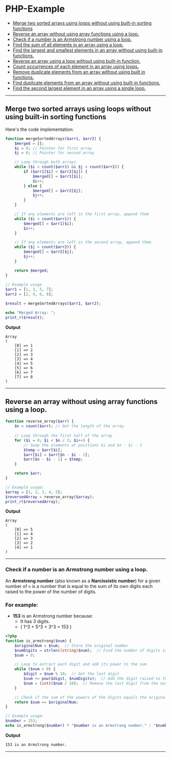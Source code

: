 # PHP-Example
- [Merge two sorted arrays using loops without using built-in sorting functions](#merge-two-sorted-arrays-using-loops-without-using-built-in-sorting-functions)
- [Reverse an array without using array functions using a loop.](Reverse-an-array-without-using-array-functions-using-a-loop.)
- [Check if a number is an Armstrong number using a loop.](Check-if-a-number-is-an-Armstrong-number-using-a-loop.)
- [Find the sum of all elements in an array using a loop.](Find-the-sum-of-all-elements-in-an-array-using-a-oop.)
- [Find the largest and smallest elements in an array without using built-in functions.](Find-the-largest-and-smallest-elements-in-an-array-without-using-built-in-functions.)
- [Reverse an array using a loop without using built-in function.](Reverse-an-array-using-a-loop-without-using-built-in-function.)
- [Count occurrences of each element in an array using loops.](Count-occurrences-of-each-element-in-an-array-using-loops.)
- [Remove duplicate elements from an array without using built in functions.](Remove-duplicate-elements-from-an-array-without-using-built-in-functions.)
- [Find duplicate elements from an array without using built-in functions.](Find-duplicate-elements-from-an-array-without-using-built-in-functions.)
- [Find the second largest element in an array using a single loop.](Find-the-second-largest-element-in-an-array-using-a-single-loop.)
   
---
## Merge two sorted arrays using loops without using built-in sorting functions
Here's the code implementation:
```php
function mergeSortedArrays($arr1, $arr2) {
    $merged = [];
    $i = 0; // Pointer for first array
    $j = 0; // Pointer for second array

    // Loop through both arrays
    while ($i < count($arr1) && $j < count($arr2)) {
        if ($arr1[$i] < $arr2[$j]) {
            $merged[] = $arr1[$i];
            $i++;
        } else {
            $merged[] = $arr2[$j];
            $j++;
        }
    }

    // If any elements are left in the first array, append them
    while ($i < count($arr1)) {
        $merged[] = $arr1[$i];
        $i++;
    }

    // If any elements are left in the second array, append them
    while ($j < count($arr2)) {
        $merged[] = $arr2[$j];
        $j++;
    }

    return $merged;
}
   
// Example usage
$arr1 = [1, 3, 5, 7];
$arr2 = [2, 4, 6, 8];

$result = mergeSortedArrays($arr1, $arr2);

echo "Merged Array: ";
print_r($result);
```
**Output**
```
Array
(
    [0] => 1
    [1] => 2
    [2] => 3
    [3] => 4
    [4] => 5
    [5] => 6
    [6] => 7
    [7] => 8
)
````
----

## Reverse an array without using array functions using a loop.

```php
function reverse_array($arr) {
    $n = count($arr); // Get the length of the array
    
    // Loop through the first half of the array
    for ($i = 0; $i < $n / 2; $i++) {
        // Swap the elements at positions $i and $n - $i - 1
        $temp = $arr[$i];
        $arr[$i] = $arr[$n - $i - 1];
        $arr[$n - $i - 1] = $temp;
    }

    return $arr;
}

// Example usage:
$array = [1, 2, 3, 4, 5];
$reversedArray = reverse_array($array);
print_r($reversedArray);
```
**Output**
```
Array
(
    [0] => 5
    [1] => 4
    [2] => 3
    [3] => 2
    [4] => 1
)
````
----
### Check if a number is an Armstrong number using a loop.
An **Armstrong number** (also known as a **Narcissistic number**) for a given number of `n` is a number that is equal to the sum of its own digits each raised to the power of the number of digits.

### For example:
- **153** is an Armstrong number because:
  - It has 3 digits.
  - \( 1^3 + 5^3 + 3^3 = 153 \)

```php
<?php
function is_armstrong($num) {
    $originalNum = $num;  // Store the original number
    $numDigits = strlen((string)$num);  // Find the number of digits in the number
    $sum = 0;

    // Loop to extract each digit and add its power to the sum
    while ($num > 0) {
        $digit = $num % 10;  // Get the last digit
        $sum += pow($digit, $numDigits);  // Add the digit raised to the power of numDigits
        $num = (int)($num / 10);  // Remove the last digit from the number
    }

    // Check if the sum of the powers of the digits equals the original number
    return $sum == $originalNum;
}

// Example usage:
$number = 153;
echo is_armstrong($number) ? "$number is an Armstrong number." : "$number is not an Armstrong number.";
```

**Output**
```
153 is an Armstrong number.

````
----
